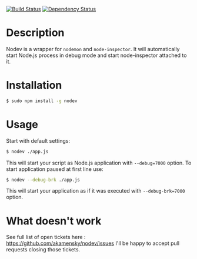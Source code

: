 [![Build Status](https://travis-ci.org/akamensky/nodev.svg?branch=master)](https://travis-ci.org/akamensky/nodev)
[![Dependency Status](https://david-dm.org/akamensky/nodev.svg)](https://david-dm.org/akamensky/nodev)

# Description

Nodev is a wrapper for `nodemon` and `node-inspector`. It will automatically start Node.js process in debug mode and start node-inspector attached to it.

# Installation

```sh
$ sudo npm install -g nodev
```

# Usage

Start with default settings:

```sh
$ nodev ./app.js
```
This will start your script as Node.js application with `--debug=7000` option. To start application paused at first line use:
```sh
$ nodev --debug-brk ./app.js
```
This will start your application as if it was executed with `--debug-brk=7000` option.

# What doesn't work
See full list of open tickets here : https://github.com/akamensky/nodev/issues I'll be happy to accept pull requests closing those tickets.
